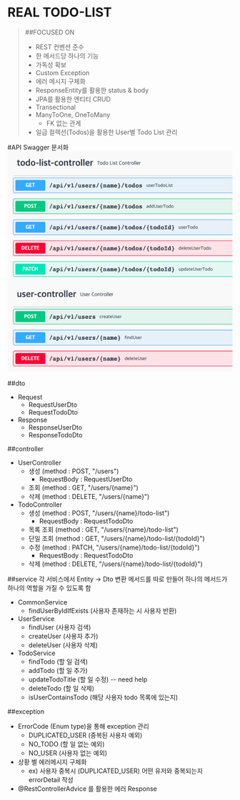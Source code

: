 # REAL TODO-LIST


> ##FOCUSED ON
>- REST 컨벤션 준수
>- 한 메서드당 하나의 기능
>  - 가독성 확보
>- Custom Exception
>  - 에러 메시지 구체화
>- ResponseEntity를 활용한 status & body
>- JPA를 활용한 엔티티 CRUD
>  - Transectional
>  - ManyToOne, OneToMany
>    - FK 없는 관계
>-  일급 컬렉션(Todos)을 활용한 User별 Todo List 관리


#API
Swagger 문서화
![img.png](img.png)


##dto
- Request
  - RequestUserDto
  - RequestTodoDto
- Response
  - ResponseUserDto
  - ResponseTodoDto


##controller
- UserController
  - 생성 (method : POST, "/users")
    - RequestBody : RequestUserDto
  - 조회 (method : GET, "/users/{name}")
  - 삭제 (method : DELETE, "/users/{name}")
- TodoController
  - 생성  (method : POST, "/users/{name}/todo-list")
    - RequestBody : RequestTodoDto
  - 목록 조회 (method : GET, "/users/{name}/todo-list")
  - 단일 조회 (method : GET, "/users/{name}/todo-list/{todoId}")
  - 수정 (method : PATCH, "/users/{name}/todo-list/{todoId}")
    - RequestBody : RequestTodoDto
  - 삭제 (method : DELETE, "/users/{name}/todo-list/{todoId}")


##service
각 서비스에서 Entity -> Dto 변환 메서드를 따로 만들어 하나의 메서드가 하나의 역할을 가질 수 있도록 함
- CommonService
  - findUserByIdIfExists (사용자 존재하는 시 사용자 반환)
- UserService
  - findUser (사용자 검색)
  - createUser (사용자 추가)
  - deleteUser (사용자 삭제)
- TodoService
  - findTodo (할 일 검색)
  - addTodo (할 일 추가)
  - updateTodoTitle (할 일 수정) -- need help
  - deleteTodo (할 일 삭제)
  - isUserContainsTodo (해당 사용자 todo 목록에 있는지)


##exception
- ErrorCode (Enum type)을 통해 exception 관리
  - DUPLICATED_USER (중복된 사용자 예외)
  - NO_TODO (할 일 없는 예외)
  - NO_USER (사용자 없는 예외)
- 상황 별 에러메시지 구체화
  - ex) 사용자 중복시 (DUPLICATED_USER) 어떤 유저와 중복되는지 errorDetail 작성
- @RestControllerAdvice 를 활용한 에러 Response